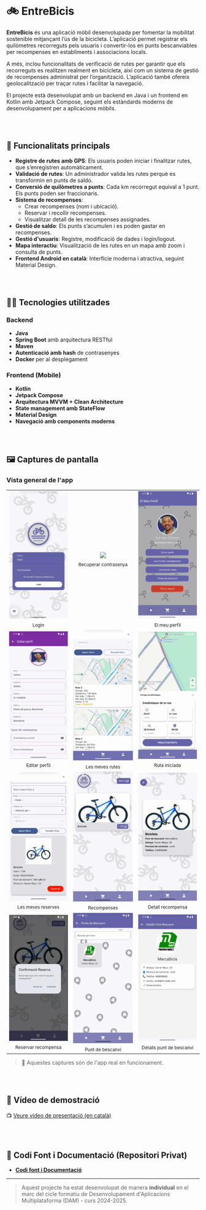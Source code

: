 # 🚲 EntreBicis

**EntreBicis** és una aplicació mòbil desenvolupada per fomentar la mobilitat sostenible mitjançant l’ús de la bicicleta. L’aplicació permet registrar els quilòmetres recorreguts pels usuaris i convertir-los en punts bescanviables per recompenses en establiments i associacions locals.

A més, inclou funcionalitats de verificació de rutes per garantir que els recorreguts es realitzen realment en bicicleta, així com un sistema de gestió de recompenses administrat per l’organització. L’aplicació també ofereix geolocalització per traçar rutes i facilitar la navegació.

El projecte està desenvolupat amb un backend en Java i un frontend en Kotlin amb Jetpack Compose, seguint els estàndards moderns de desenvolupament per a aplicacions mòbils.

<br><br>
## 📱 Funcionalitats principals

- **Registre de rutes amb GPS**: Els usuaris poden iniciar i finalitzar rutes, que s’enregistren automàticament.
- **Validació de rutes**: Un administrador valida les rutes perquè es transformin en punts de saldo.
- **Conversió de quilòmetres a punts**: Cada km recorregut equival a 1 punt. Els punts poden ser fraccionaris.
- **Sistema de recompenses**:
  - Crear recompenses (nom i ubicació).
  - Reservar i recollir recompenses.
  - Visualitzar detall de les recompenses assignades.
- **Gestió de saldo**: Els punts s’acumulen i es poden gastar en recompenses.
- **Gestió d'usuaris**: Registre, modificació de dades i login/logout.
- **Mapa interactiu**: Visualització de les rutes en un mapa amb zoom i consulta de punts.
- **Frontend Android en català**: Interfície moderna i atractiva, seguint Material Design.

<br><br>
## 🧑‍💻 Tecnologies utilitzades

### Backend
- **Java**
- **Spring Boot** amb arquitectura RESTful
- **Maven**
- **Autenticació amb hash** de contrasenyes
- **Docker** per al desplegament

### Frontend (Mobile)
- **Kotlin**
- **Jetpack Compose**
- **Arquitectura MVVM + Clean Architecture**
- **State management amb StateFlow**
- **Material Design**
- **Navegació amb components moderns**

<br><br>
## 🖼️ Captures de pantalla

### Vista general de l'app

<table>
  <tr>
    <td align="center">
      <img src="screenshots/Login.PNG" width="200"/><br>
      <sub>Login</sub>
    </td>
    <td align="center">
      <img src="screenshots/RecuperarContraseña.PNG" width="200"/><br>
      <sub>Recuperar contrasenya</sub>
    </td>
    <td align="center">
      <img src="screenshots/ElMeuPerfil.PNG" width="200"/><br>
      <sub>El meu perfil</sub>
    </td>
  </tr>
  <tr>
    <td align="center">
      <img src="screenshots/EditarPerfil.PNG" width="200"/><br>
      <sub>Editar perfil</sub>
    </td>
    <td align="center">
      <img src="screenshots/LesMevesRutes.PNG" width="200"/><br>
      <sub>Les meves rutes</sub>
    </td>
    <td align="center">
      <img src="screenshots/RutaIniciada.PNG" width="200"/><br>
      <sub>Ruta iniciada</sub>
    </td>
  </tr>
  <tr>
    <td align="center">
      <img src="screenshots/LesMevesReserves.PNG" width="200"/><br>
      <sub>Les meves reserves</sub>
    </td>
    <td align="center">
      <img src="screenshots/Recompenses.PNG" width="200"/><br>
      <sub>Recompenses</sub>
    </td>
    <td align="center">
      <img src="screenshots/DetallRecompensa.PNG" width="200"/><br>
      <sub>Detall recompensa</sub>
    </td>
  </tr>
  <tr>
    <td align="center">
      <img src="screenshots/ReservarRecompensa.PNG" width="200"/><br>
      <sub>Reservar recompensa</sub>
    </td>
    <td align="center">
      <img src="screenshots/PuntDeBescanvi.PNG" width="200"/><br>
      <sub>Punt de bescanvi</sub>
    </td>
    <td align="center">
      <img src="screenshots/DetallsPuntBescanvi.PNG" width="200"/><br>
      <sub>Detalls punt de bescanvi</sub>
    </td>
  </tr>
</table>

> 📸 Aquestes captures són de l'app real en funcionament.


<br><br>
## 🎥 Vídeo de demostració

📺 [Veure vídeo de presentació (en català)](https://drive.google.com/file/d/12OXJbUOP_mFEEN2-G7enPdad6RWxxcwq/view?usp=sharing)

<br><br>
## 📄 Codi Font i Documentació (Repositori Privat)

- **[Codi font i Documentació](https://gitlab.com/ylopez7/entrebicis)**

---

> Aquest projecte ha estat desenvolupat de manera **individual** en el marc del cicle formatiu de Desenvolupament d'Aplicacions Multiplataforma (DAM) - curs 2024-2025.
